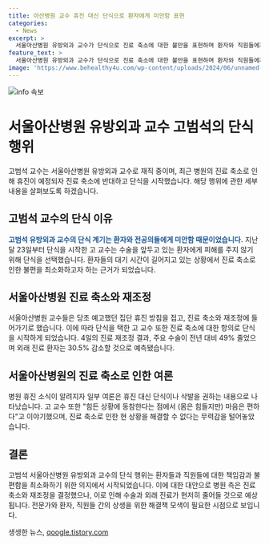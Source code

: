 ```yaml
---
title: 아산병원 교수 휴진 대신 단식으로 환자에게 미안함 표현
categories:
  - News
excerpt: >
  서울아산병원 유방외과 교수가 단식으로 진료 축소에 대한 불만을 표현하며 환자와 직원들에게 미안함을 토로했다. 병원의 휴진 소식에 일부 여론은 단식을 권고하기도 했고, 교수는 힘든 상황에 동참한다는 점에서 (몸은 힘들지만) 마음은 편하다고 말했다. 서울아산병원 교수들은 집단 휴진을 접고 진료 축소와 재조정에 들어가기로 했으며, 수술 및 외래 진료가 대폭 감소할 것으로 예상된다.
feature_text: >
  서울아산병원 유방외과 교수가 단식으로 진료 축소에 대한 불만을 표현하며 환자와 직원들에게 미안함을 토로했다. 병원의 휴진 소식에 일부 여론은 단식을 권고하기도 했고, 교수는 힘든 상황에 동참한다는 점에서 (몸은 힘들지만) 마음은 편하다고 말했다. 서울아산병원 교수들은 집단 휴진을 접고 진료 축소와 재조정에 들어가기로 했으며, 수술 및 외래 진료가 대폭 감소할 것으로 예상된다.
image: 'https://www.behealthy4u.com/wp-content/uploads/2024/06/unnamed-file.png'
---
```


<p><img src="https://www.behealthy4u.com/wp-content/uploads/2024/06/unnamed-file.png" alt="info 속보" /></p>

<h1>서울아산병원 유방외과 교수 고범석의 단식 행위</h1>

<p data-ke-size="size16">고범석 교수는 서울아산병원 유방외과 교수로 재직 중이며, 최근 병원의 진료 축소로 인해 휴진이 예정되자 진료 축소에 반대하고 단식을 시작했습니다. 해당 행위에 관한 세부 내용을 살펴보도록 하겠습니다.</p>

<h2 data-ke-size="size26">고범석 교수의 단식 이유</h2>

<p data-ke-size="size16"><b><span style="color: #1a5490;">고범석 유방외과 교수의 단식 계기는 환자와 전공의들에게 미안함 때문이었습니다.</span></b>  지난달 23일부터 단식을 시작한 고 교수는 수술을 앞두고 있는 환자에게 피해를 주지 않기 위해 단식을 선택했습니다. 환자들의 대기 시간이 길어지고 있는 상황에서 진료 축소로 인한 불편을 최소화하고자 하는 근거가 되었습니다.</p>

<h2 data-ke-size="size26">서울아산병원 진료 축소와 재조정</h2>

<p data-ke-size="size16">서울아산병원 교수들은 당초 예고했던 집단 휴진 방침을 접고, 진료 축소와 재조정에 들어가기로 했습니다. 이에 따라 단식을 택한 고 교수 또한 진료 축소에 대한 항의로 단식을 시작하게 되었습니다. 4일의 진료 재조정 결과, 주요 수술이 전년 대비 49% 줄었으며 외래 진료 환자는 30.5% 감소할 것으로 예측됐습니다.</p>

<h2 data-ke-size="size26">서울아산병원의 진료 축소로 인한 여론</h2>

<p data-ke-size="size16">병원 휴진 소식이 알려지자 일부 여론은 휴진 대신 단식이나 삭발을 권하는 내용으로 나타났습니다. 고 교수 또한 "힘든 상황에 동참한다는 점에서 (몸은 힘들지만) 마음은 편하다"고 이야기했으며, 진료 축소로 인한 현 상황을 해결할 수 없다는 무력감을 털어놓았습니다.</p>

<h2 data-ke-size="size26">결론</h2>

<p data-ke-size="size16">고범석 서울아산병원 유방외과 교수의 단식 행위는 환자들과 직원들에 대한 책임감과 불편함을 최소화하기 위한 의지에서 시작되었습니다. 이에 대한 대안으로 병원 측은 진료 축소와 재조정을 결정했으나, 이로 인해 수술과 외래 진료가 현저히 줄어들 것으로 예상됩니다. 전문가와 환자, 직원들 간의 상생을 위한 해결책 모색이 필요한 시점으로 보입니다.</p>
생생한 뉴스, <a href="https://qoogle.tistory.com" rel="dofollow">qoogle.tistory.com</a>


